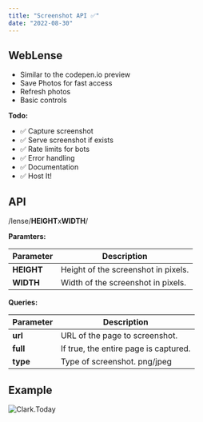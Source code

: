 ```yaml
---
title: "Screenshot API ✅"
date: "2022-08-30"
---
```

## WebLense

* Similar to the codepen.io preview
* Save Photos for fast access
* Refresh photos
* Basic controls

__Todo:__
* ✅ Capture screenshot
* ✅ Serve screenshot if exists
* ✅ Rate limits for bots
* ✅ Error handling
* ✅ Documentation
* ✅ Host It!


## API

/lense/**HEIGHT**x**WIDTH**/

**Paramters:**

| Parameter  | Description                         |
| ---------- | ----------------------------------- |
| **HEIGHT** | Height of the screenshot in pixels. |
| **WIDTH**  | Width of the screenshot in pixels.  |

**Queries:**

| Parameter | Description                           |
| --------- | ------------------------------------- |
| **url**   | URL of the page to screenshot.        |
| **full**  | If true, the entire page is captured. |
| **type**  | Type of screenshot. png/jpeg          |

## Example

![Clark.Today](https://weblense.wkmn.app/lense/800x1200/?url=https://www.clark.today)